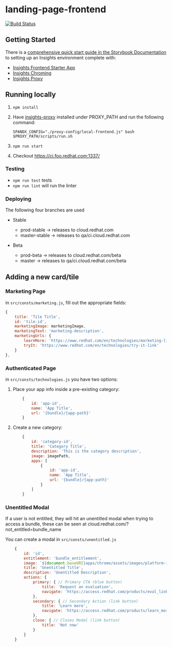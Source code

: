# landing-page-frontend

[![Build Status](https://travis-ci.org/RedHatInsights/landing-page-frontend.svg?branch=master)](https://travis-ci.org/RedHatInsights/landing-page-frontend)

## Getting Started

There is a [comprehensive quick start guide in the Storybook Documentation](https://github.com/RedHatInsights/insights-frontend-storybook/blob/master/src/docs/welcome/quickStart/DOC.md) to setting up an Insights environment complete with:

- [Insights Frontend Starter App](https://github.com/RedHatInsights/insights-frontend-starter-app)
- [Insights Chroming](https://github.com/RedHatInsights/insights-chrome)
- [Insights Proxy](https://github.com/RedHatInsights/insights-proxy)

## Running locally

1. `npm install`
2. Have [insights-proxy](https://github.com/RedHatInsights/insights-proxy) installed under PROXY_PATH and run the following command:

    ```shell
    SPANDX_CONFIG="./proxy-config/local-frontend.js" bash $PROXY_PATH/scripts/run.sh
    ```

3. `npm run start`

4. Checkout https://ci.foo.redhat.com:1337/

### Testing

- `npm run test` tests
- `npm run lint` will run the linter

### Deploying

The following four branches are used

- Stable
  - prod-stable -> releases to cloud.redhat.com
  - master-stable -> releases to qa/ci.cloud.redhat.com

- Beta
  - prod-beta -> releases to cloud.redhat.com/beta
  - master -> releases to qa/ci.cloud.redhat.com/beta

## Adding a new card/tile

### Marketing Page

in `src/consts/marketing.js`, fill out the appropriate fields:

```js
{
    title: 'Tile Title',
    id: 'tile-id',
    marketingImage: marketingImage,
    marketingText: 'marketing-description',
    marketingUrls: {
        learnMore: 'https://www.redhat.com/en/technologies/marketing-link',
        tryIt: 'https://www.redhat.com/en/technologies/try-it-link'
    }
},
```

### Authenticated Page

in `src/consts/technologies.js` you have two options:

1. Place your app info inside a pre-existing category:

    ```js
        {
            id: 'app-id',
            name: 'App Title',
            url: '{bundle}/{app-path}'
        }
    ```

2. Create a new category:

    ```js
        {
            id: 'category-id',
            title: 'Category Title',
            description: 'This is the category description',
            image: imagePath,
            apps: [
                {
                    id: 'app-id',
                    name: 'App Title',
                    url: '{bundle}/{app-path}'
                }
            ]
        }
    ```

### Unentitled Modal

If a user is not entitled, they will hit an unentitled modal when trying to access a bundle, these can be seen at cloud.redhat.com/?not_entitled=bundle_name

You can create a modal in `src/consts/unentitled.js`

```js
    {
        id: 'id',
        entitlement: 'bundle_entitlement',
        image: `${document.baseURI}apps/chrome/assets/images/platform-icons/icon.svg`,
        title: 'Unentitled Title',
        description: 'Unentitled Description',
        actions: {
            primary: { // Primary CTA (blue button)
                title: 'Request an evaluation',
                navigate: 'https://access.redhat.com/products/eval_link'
            },
            secondary: { // Secondary Action (link button)
                title: 'Learn more',
                navigate: 'https://access.redhat.com/products/learn_more_link'
            },
            close: { // Closes Modal (link button)
                title: 'Not now'
            }
        }
    }
```
